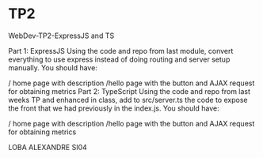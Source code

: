 # TP2
 WebDev-TP2-ExpressJS and TS

Part 1: ExpressJS
Using the code and repo from last module, convert everything to use express instead of doing routing and server setup manually. You should have:

/ home page with description
/hello page with the button and AJAX request for obtaining metrics
Part 2: TypeScript
Using the code and repo from last weeks TP and enhanced in class, add to src/server.ts the code to expose the front that we had previously in the index.js. You should have:

/ home page with description
/hello page with the button and AJAX request for obtaining metrics

LOBA ALEXANDRE SI04
